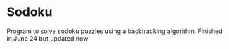 # Sodoku
Program to solve sodoku puzzles using a backtracking algorithm. Finished in June 24 but updated now
